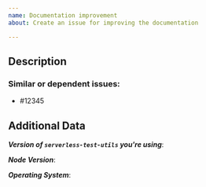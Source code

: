 ```yaml
---
name: Documentation improvement
about: Create an issue for improving the documentation

---
```


<!--
1. Please check if an issue already exists so there are no duplicates
2. Check out and follow our Guidelines: https://github.com/EndemolShineGroup/serverless-test-utils/blob/develop/CONTRIBUTING.md
3. Fill out the whole template so we have a good overview on the issue
4. Do not remove any section of the template. If something is not applicable leave it empty but leave it in the Issue
5. Please follow the template, otherwise we'll have to ask you to update it
-->

## Description

<!--
1. Any information here is helpful, such as misleading or ambiguous text
-->

### Similar or dependent issues:

- #12345

## Additional Data

***Version of `serverless-test-utils` you're using***:

***Node Version***:

***Operating System***:
